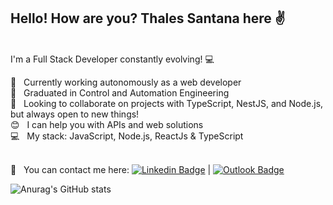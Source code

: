 ## Hello! How are you? Thales Santana here :v:
<br/> I'm a Full Stack Developer constantly evolving! :computer:

:mag_right:   Currently working autonomously as a web developer
<br/> :rocket:   Graduated in Control and Automation Engineering
<br/> :purple_heart:   Looking to collaborate on projects with TypeScript, NestJS, and Node.js, but always open to new things!
<br/> :blush:   I can help you with APIs and web solutions
<br/> :computer:   My stack: JavaScript, Node.js, ReactJs & TypeScript

 <br/> :email: &nbsp; You can contact me here: [![Linkedin Badge](https://img.shields.io/badge/-ThalesSantana-blue?style=flat-square&logo=Linkedin&logoColor=white&link=https://www.linkedin.com/in/thales-c-santana/)](https://www.linkedin.com/in/thales-c-santana/) 
| [![Outlook Badge](https://img.shields.io/badge/Outlook-ThalesSantana-blue)](mailto:thales.c.santana@outlook.com)

![Anurag's GitHub stats](https://github-readme-stats.vercel.app/api?username=thalesantana&show_icons=true&theme=tokyonight)


